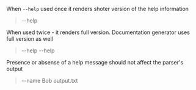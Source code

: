 When `--help` used once it renders shoter version of the help information

> --help

When used twice - it renders full version. Documentation generator uses full
version as well

> --help --help

Presence or absense of a help message should not affect the parser's output

> --name Bob output.txt
